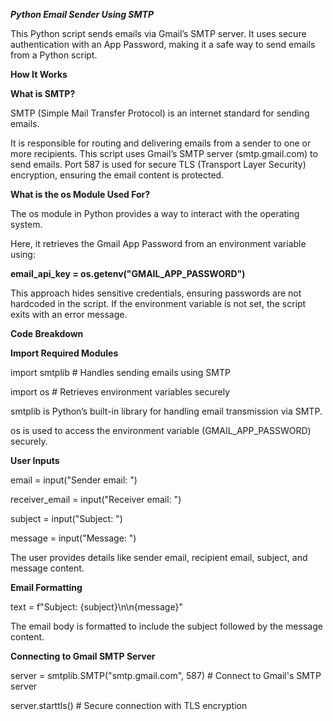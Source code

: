 ***Python Email Sender Using SMTP***

This Python script sends emails via Gmail’s SMTP server. It uses secure authentication with an App Password, making it a safe way to send emails from a Python script.

**How It Works**

**What is SMTP?**

SMTP (Simple Mail Transfer Protocol) is an internet standard for sending emails.

It is responsible for routing and delivering emails from a sender to one or more recipients.
This script uses Gmail’s SMTP server (smtp.gmail.com) to send emails.
Port 587 is used for secure TLS (Transport Layer Security) encryption, ensuring the email content is protected.

**What is the os Module Used For?**

The os module in Python provides a way to interact with the operating system.

Here, it retrieves the Gmail App Password from an environment variable using:

**email_api_key = os.getenv("GMAIL_APP_PASSWORD")**

This approach hides sensitive credentials, ensuring passwords are not hardcoded in the script.
If the environment variable is not set, the script exits with an error message.

**Code Breakdown**

**Import Required Modules**

import smtplib  # Handles sending emails using SMTP

import os       # Retrieves environment variables securely

smtplib is Python’s built-in library for handling email transmission via SMTP.

os is used to access the environment variable (GMAIL_APP_PASSWORD) securely.

**User Inputs**

email = input("Sender email: ")

receiver_email = input("Receiver email: ")

subject = input("Subject: ")

message = input("Message: ")

The user provides details like sender email, recipient email, subject, and message content.

**Email Formatting**

text = f"Subject: {subject}\n\n{message}"

The email body is formatted to include the subject followed by the message content.

**Connecting to Gmail SMTP Server**

server = smtplib.SMTP("smtp.gmail.com", 587)  # Connect to Gmail's SMTP server

server.starttls()  # Secure connection with TLS encryption


